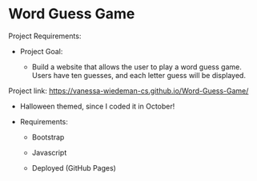 # Word Guess Game

Project Requirements:

- Project Goal:

  - Build a website that allows the user to play a word guess game. Users have ten guesses, and each letter guess will be displayed.
  
 Project link: https://vanessa-wiedeman-cs.github.io/Word-Guess-Game/  
 - Halloween themed, since I coded it in October! 

- Requirements:

  - Bootstrap 
  
  - Javascript 

  - Deployed (GitHub Pages) 
  
  

